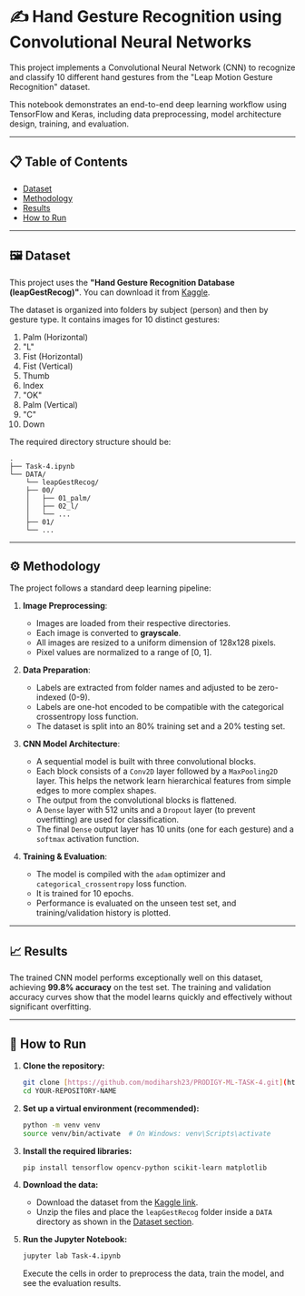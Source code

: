 # ✍️ Hand Gesture Recognition using Convolutional Neural Networks

This project implements a Convolutional Neural Network (CNN) to recognize and classify 10 different hand gestures from the "Leap Motion Gesture Recognition" dataset.

This notebook demonstrates an end-to-end deep learning workflow using TensorFlow and Keras, including data preprocessing, model architecture design, training, and evaluation.

---

## 📋 Table of Contents

- [Dataset](#-dataset)
- [Methodology](#-methodology)
- [Results](#-results)
- [How to Run](#-how-to-run)

---

## 🖼️ Dataset

This project uses the **"Hand Gesture Recognition Database (leapGestRecog)"**. You can download it from [Kaggle](https://www.kaggle.com/datasets/gti-upm/leapgestrecog).

The dataset is organized into folders by subject (person) and then by gesture type. It contains images for 10 distinct gestures:

1.  Palm (Horizontal)
2.  "L"
3.  Fist (Horizontal)
4.  Fist (Vertical)
5.  Thumb
6.  Index
7.  "OK"
8.  Palm (Vertical)
9.  "C"
10. Down

The required directory structure should be:


```
.
├── Task-4.ipynb
└── DATA/
    └── leapGestRecog/
    ├── 00/
    │   ├── 01_palm/
    │   ├── 02_l/
    │   └── ...
    ├── 01/
    └── ...
```
---

## ⚙️ Methodology

The project follows a standard deep learning pipeline:

1.  **Image Preprocessing**:
    * Images are loaded from their respective directories.
    * Each image is converted to **grayscale**.
    * All images are resized to a uniform dimension of 128x128 pixels.
    * Pixel values are normalized to a range of [0, 1].

2.  **Data Preparation**:
    * Labels are extracted from folder names and adjusted to be zero-indexed (0-9).
    * Labels are one-hot encoded to be compatible with the categorical crossentropy loss function.
    * The dataset is split into an 80% training set and a 20% testing set.

3.  **CNN Model Architecture**:
    * A sequential model is built with three convolutional blocks.
    * Each block consists of a `Conv2D` layer followed by a `MaxPooling2D` layer. This helps the network learn hierarchical features from simple edges to more complex shapes.
    * The output from the convolutional blocks is flattened.
    * A `Dense` layer with 512 units and a `Dropout` layer (to prevent overfitting) are used for classification.
    * The final `Dense` output layer has 10 units (one for each gesture) and a `softmax` activation function.

4.  **Training & Evaluation**:
    * The model is compiled with the `adam` optimizer and `categorical_crossentropy` loss function.
    * It is trained for 10 epochs.
    * Performance is evaluated on the unseen test set, and training/validation history is plotted.

---

## 📈 Results

The trained CNN model performs exceptionally well on this dataset, achieving **99.8% accuracy** on the test set. The training and validation accuracy curves show that the model learns quickly and effectively without significant overfitting.

---

## 🚀 How to Run

1.  **Clone the repository:**
    ```bash
    git clone [https://github.com/modiharsh23/PRODIGY-ML-TASK-4.git](https://github.com/modiharsh23/PRODIGY-ML-TASK-4.git)
    cd YOUR-REPOSITORY-NAME
    ```

2.  **Set up a virtual environment (recommended):**
    ```bash
    python -m venv venv
    source venv/bin/activate  # On Windows: venv\Scripts\activate
    ```

3.  **Install the required libraries:**
    ```bash
    pip install tensorflow opencv-python scikit-learn matplotlib
    ```

4.  **Download the data:**
    * Download the dataset from the [Kaggle link](https://www.kaggle.com/datasets/gti-upm/leapgestrecog).
    * Unzip the files and place the `leapGestRecog` folder inside a `DATA` directory as shown in the [Dataset section](#-dataset).

5.  **Run the Jupyter Notebook:**
    ```bash
    jupyter lab Task-4.ipynb
    ```
    Execute the cells in order to preprocess the data, train the model, and see the evaluation results.
